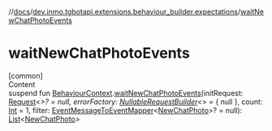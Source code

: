 //[docs](../../index.md)/[dev.inmo.tgbotapi.extensions.behaviour_builder.expectations](index.md)/[waitNewChatPhotoEvents](wait-new-chat-photo-events.md)



# waitNewChatPhotoEvents  
[common]  
Content  
suspend fun [BehaviourContext](../dev.inmo.tgbotapi.extensions.behaviour_builder/-behaviour-context/index.md).[waitNewChatPhotoEvents](wait-new-chat-photo-events.md)(initRequest: [Request](../dev.inmo.tgbotapi.requests.abstracts/-request/index.md)<*>? = null, errorFactory: [NullableRequestBuilder](index.md#%5Bdev.inmo.tgbotapi.extensions.behaviour_builder.expectations%2FNullableRequestBuilder%2F%2F%2FPointingToDeclaration%2F%5D%2FClasslikes%2F625018081)<*> = { null }, count: [Int](https://kotlinlang.org/api/latest/jvm/stdlib/kotlin/-int/index.html) = 1, filter: [EventMessageToEventMapper](index.md#%5Bdev.inmo.tgbotapi.extensions.behaviour_builder.expectations%2FEventMessageToEventMapper%2F%2F%2FPointingToDeclaration%2F%5D%2FClasslikes%2F625018081)<[NewChatPhoto](../dev.inmo.tgbotapi.types.message.ChatEvents/-new-chat-photo/index.md)>? = null): [List](https://kotlinlang.org/api/latest/jvm/stdlib/kotlin.collections/-list/index.html)<[NewChatPhoto](../dev.inmo.tgbotapi.types.message.ChatEvents/-new-chat-photo/index.md)>  



